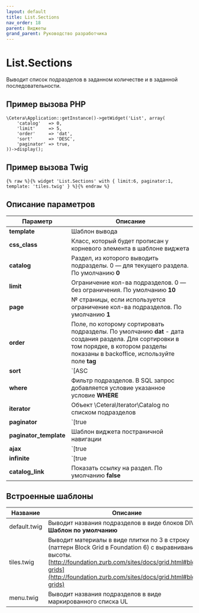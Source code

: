 ```yaml
---
layout: default
title: List.Sections
nav_order: 18
parent: Виджеты
grand_parent: Руководство разработчика
---
```


# List.Sections

Выводит список подразделов в заданном количестве и в заданной последовательности.

## Пример вызова PHP

	\Cetera\Application::getInstance()->getWidget('List', array(
	    'catalog'   => 0,
	    'limit'     => 5,
	    'order'     => 'dat',
	    'sort'      => 'DESC',
	    'paginator' => true,
	))->display();

## Пример вызова Twig

	{% raw %}{% widget 'List.Sections' with { limit:6, paginator:1, template: 'tiles.twig' } %}{% endraw %}

## Описание параметров

Параметр | Описание
---|---
**template**|Шаблон вывода
**css_class**|Класс, который будет прописан у корневого элемента в шаблоне виджета
**catalog**|Раздел, из которого выводить подразделы. 0 — для текущего раздела. По умолчанию **0**
**limit**|Ограничение кол-ва подразделов. 0 — без ограничения. По умолчанию **10**
**page**|№ страницы, если используется ограничение кол-ва подразделов. По умолчанию **1**
**order**|Поле, по которому сортировать подразделы. По умолчанию **dat** - дата создания раздела. Для сортировки в том порядке, в котором разделы показаны в backoffice, используйте поле **tag**
**sort**|`[ASC|DESC]` Порядок сортировки. По умолчанию **DESC**
**where**|Фильтр подразделов. В SQL запрос добавляется условие указанное условие **WHERE**
**iterator**|Объект \Cetera\Iterator\Catalog по списком подразделов
**paginator**|`[true|false]` Показать постраничную навигацию. По умолчанию **false**
**paginator_template**|Шаблон виджета постраничной навигации
**ajax**|`[true|false]` AJAX-навигация по страницам. По умолчанию **false**
**infinite**|`[true|false]` Режим бесконечной подгрузки страниц. Работает при включенной опции ajax. Используется шаблон постраничной навигации infinite.twig, если не задан другой в параметре paginator_template
**catalog_link**|Показать ссылку на раздел. По умолчанию **false**

## Встроенные шаблоны

Название | Описание
---|---
default.twig|Выводит названия подразделов в виде блоков DIV. **Шаблон по умолчанию**
tiles.twig|Выводит материалы в виде плитки по 3 в строку (паттерн Block Grid в Foundation 6) с выравниванием высоты. [http://foundation.zurb.com/sites/docs/grid.html#block-grids](http://foundation.zurb.com/sites/docs/grid.html#block-grids)
menu.twig|Выводит названия подразделов в виде маркированного списка UL